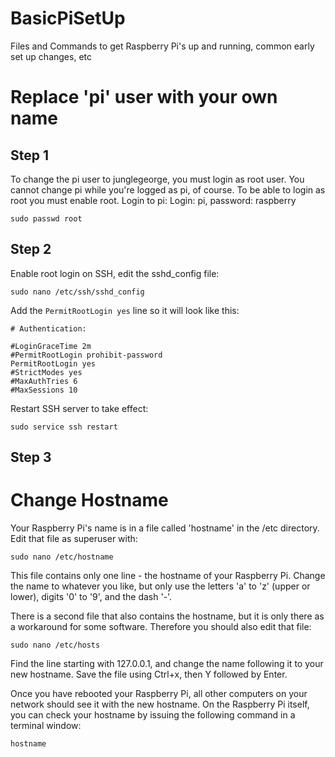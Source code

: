 # BasicPiSetUp
Files and Commands to get Raspberry Pi's up and running, common early set up changes, etc


# Replace 'pi' user with your own name



## Step 1

To change the pi user to junglegeorge, you must login as root user. You cannot change pi while you're logged as pi, of course. To be able to login as root you must enable root.
Login to pi: Login: pi, password: raspberry

`sudo passwd root`

## Step 2

Enable root login on SSH, edit the sshd_config file:

`sudo nano /etc/ssh/sshd_config`


Add the `PermitRootLogin yes` line so it will look like this:

```
# Authentication:

#LoginGraceTime 2m
#PermitRootLogin prohibit-password
PermitRootLogin yes
#StrictModes yes
#MaxAuthTries 6
#MaxSessions 10
```

Restart SSH server to take effect:

`sudo service ssh restart`


## Step 3














# Change Hostname
Your Raspberry Pi's name is in a file called 'hostname' in the /etc directory.  Edit that file as superuser with:

`sudo nano /etc/hostname`

This file contains only one line - the hostname of your Raspberry Pi.  Change the name to whatever you like, but only use the letters 'a' to 'z' (upper or lower), digits '0' to '9', and the dash '-'.

There is a second file that also contains the hostname, but it is only there as a workaround for some software.  Therefore you should also edit that file:

`sudo nano /etc/hosts`

Find the line starting with 127.0.0.1, and change the name following it to your new hostname.  Save the file using Ctrl+x, then Y followed by Enter.

Once you have rebooted your Raspberry Pi, all other computers on your network should see it with the new hostname.  On the Raspberry Pi itself, you can check your hostname by issuing the following command in a terminal window:

`hostname`

